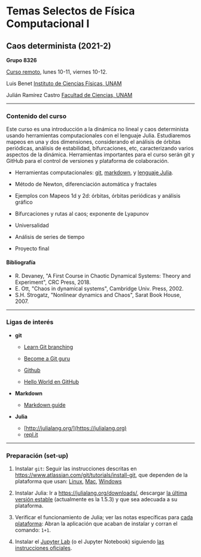 # Temas Selectos de Física Computacional I

## Caos determinista (2021-2)

**Grupo 8326**

[Curso remoto](https://aulas-virtuales.cuaed.unam.mx/), lunes 10-11, viernes 10-12.

Luis Benet
[Instituto de Ciencias Físicas, UNAM](https://www.fis.unam.mx)

Julián Ramírez Castro
[Facultad de Ciencias, UNAM](http://www.fciencias.unam.mx)

---

### Contenido del curso

Este curso es una introducción a la dinámica no lineal y caos determinista usando herramientas computacionales con el lenguaje Julia. Estudiaremos mapeos en una y dos dimensiones, considerando el análisis de órbitas periódicas, análisis de estabilidad, bifurcaciones, etc, caracterizando varios aspectos de la dinámica. Herramientas importantes para el curso serán git y GitHub para el control de versiones y plataforma de colaboración.

- Herramientas computacionales: [git](https://www.atlassian.com/git/tutorials/), [markdown](https://confluence.atlassian.com/bitbucketserver/markdown-syntax-guide-776639995.html), y [lenguaje Julia](http://julialang.org).

- Método de Newton, diferenciación automática y fractales

- Ejemplos con Mapeos 1d y 2d: órbitas, órbitas periódicas y análisis gráfico

- Bifurcaciones y rutas al caos; exponente de Lyapunov

- Universalidad

- Análisis de series de tiempo

- Proyecto final

#### Bibliografía

- R. Devaney, "A First Course in Chaotic Dynamical Systems: Theory and Experiment", CRC Press, 2018.
- E. Ott, "Chaos in dynamical systems", Cambridge Univ. Press, 2002.
- S.H. Strogatz, "Nonlinear dynamics and Chaos", Sarat Book House, 2007.


---

### Ligas de interés

- **git**
	- [Learn Git branching](https://learngitbranching.js.org/)

	- [Become a Git guru](https://www.atlassian.com/git/tutorials/)

	- [Github](https://docs.github.com/en/github/getting-started-with-github)

	- [Hello World en GitHub](https://guides.github.com/activities/hello-world/)

- **Markdown**
	- [Markdown guide](https://www.markdownguide.org/getting-started/)

- **Julia**
	- [http://julialang.org/](https://julialang.org)
	- [repl.it](https://repl.it)

---

### Preparación (set-up)

1. Instalar `git`:
    Seguir las instrucciones descritas en https://www.atlassian.com/git/tutorials/install-git, que dependen de la plataforma que usan:  [Linux](https://www.atlassian.com/git/tutorials/install-git#linux), [Mac](https://www.atlassian.com/git/tutorials/install-git#mac-os-x),  [Windows](https://www.atlassian.com/git/tutorials/install-git#windows)

2. Instalar Julia: 
    Ir a https://julialang.org/downloads/, descargar [la última versión estable](https://julialang.org/downloads/#current_stable_release) (actualmente es la 1.5.3) y  que sea adecuada a su plataforma.

3. Verificar el funcionamiento de Julia; ver las notas específicas para [cada plataforma](https://julialang.org/downloads/platform/):
    Abran la aplicación que acaban de instalar y corran el comando: `1+1`.

4. Instalar el [Jupyter Lab](https://jupyter.org/) (o el Jupyter Notebook) siguiendo [las instrucciones oficiales](https://jupyter.org/install).
